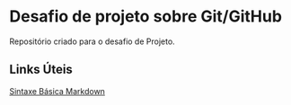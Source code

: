 # Desafio de projeto sobre Git/GitHub
Repositório criado para o desafio de Projeto. 

## Links Úteis 
[Sintaxe Básica Markdown](https://www.markdownguide.org/basic-syntax/)
